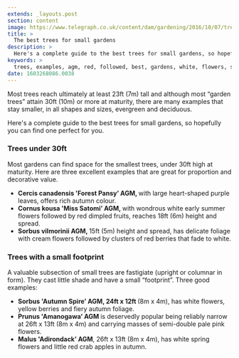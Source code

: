 ```yaml
--- 
extends: _layouts.post 
section: content 
image: https://www.telegraph.co.uk/content/dam/gardening/2016/10/07/trees-xlarge_trans_NvBQzQNjv4BqgsaO8O78rhmZrDxTlQBjdGLvJF5WfpqnBZShRL_tOZw.jpg?imwidth=1200 
title: > 
  The best trees for small gardens 
description: > 
  Here's a complete guide to the best trees for small gardens, so hopefully you can find one perfect for you.Trees under 30ftMost gardens can find space for the smallest trees, under 30ft high at maturity.Cornus kousa 'Miss Satomi’ AGM, with wondrous white early summer flowers followed by red dimpled fruits, reaches 18ft (6m) height and spread.with wondrous white early summer flowers followed by red dimpled fruits, reaches 18ft (6m) height and spread.Trees with a small footprintA valuable subsection of small trees are fastigiate (upright or columnar in form). 
keywords: > 
  trees, examples, agm, red, followed, best, gardens, white, flowers, small, wondrous, height 
date: 1603268086.0038 
--- 
```

<div><p>Most trees reach ultimately at least 23ft (7m) tall and although most &#8220;garden trees&#8221; attain 30ft (10m) or more at maturity, there are many examples that stay smaller,&#160;in all shapes and sizes, evergreen and deciduous.</p>
<p>Here's a complete guide to the best trees for small gardens, so hopefully you can find one perfect for you.</p>
<h3>Trees under 30ft</h3>
<p>Most gardens can find space for the smallest trees, under 30ft high at maturity.&#160;Here are three excellent examples that are great for proportion and decorative value.</p>
<ul>
<li><strong>Cercis canadensis 'Forest Pansy&#8217; AGM, </strong>with large heart-shaped purple leaves, offers rich autumn colour.&#160;</li>
<li><strong>Cornus kousa 'Miss Satomi&#8217; AGM, </strong>with wondrous white early summer flowers followed by red dimpled fruits, reaches 18ft (6m) height and spread.</li>
<li><strong>Sorbus vilmorinii AGM, </strong>15ft (5m) height and spread, has delicate foliage with cream flowers followed by clusters of red berries that fade to white.</li>
</ul>
<h3>Trees with a small footprint</h3>
<p>A valuable subsection of small trees are fastigiate (upright or columnar in form). They cast little shade and have a small &#8220;footprint&#8221;. Three good examples:</p>
<ul>
<li><strong>Sorbus 'Autumn Spire&#8217; AGM, 24ft x 12ft </strong>(8m x 4m), has white flowers, yellow berries and fiery autumn foliage.</li>
<li><strong>Prunus 'Amanogawa&#8217; AGM </strong>is deservedly popular being reliably narrow at 26ft x 13ft (8m x 4m) and carrying masses of semi-double pale pink flowers.</li>
<li><strong>Malus 'Adirondack&#8217; AGM</strong>, 26ft x 13ft (8m x 4m), has white spring flowers and little red crab apples in&#160;autumn.</li>
</ul>
</div>